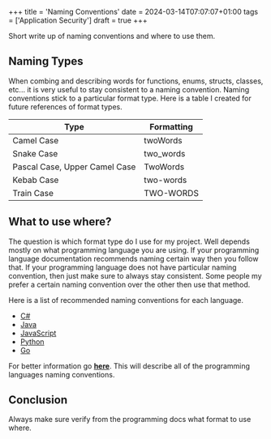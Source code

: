 +++
title = 'Naming Conventions'
date = 2024-03-14T07:07:07+01:00
tags = ['Application Security']
draft = true
+++

Short write up of naming conventions and where to use them.

## Naming Types

When combing and describing words for functions, enums, structs, classes, etc... it is very useful to stay consistent to a naming convention. Naming conventions stick to a particular format type. Here is a table I created for future references of format types.  

| Type                              | Formatting      |
| -----------                       | -----------     |
| Camel Case                        | twoWords        |
| Snake Case                        | two_words       |
| Pascal Case, Upper Camel Case     | TwoWords        |
| Kebab Case                        | two-words       |
| Train Case                        | TWO-WORDS       |

## What to use where?

The question is which format type do I use for my project. Well depends mostly on what programming language you are using. If your programming language documentation recommends naming certain way then you follow that. If your programming language does not have particular naming convention, then just make sure to always stay consistent. Some people my prefer a certain naming convention over the other then use that method. 

Here is a list of recommended naming conventions for each language. 

- [C#](https://learn.microsoft.com/en-us/dotnet/standard/design-guidelines/naming-guidelines)
- [Java](https://www.oracle.com/java/technologies/javase/codeconventions-namingconventions.html)
- [JavaScript](https://developer.mozilla.org/en-US/docs/MDN/Writing_guidelines/Writing_style_guide/Code_style_guide/JavaScript)
- [Python](https://peps.python.org/pep-0008/#naming-conventions)
- [Go](https://go.dev/doc/effective_go)

For better information go **[here](https://en.wikipedia.org/wiki/Naming_convention_(programming)#:~:text=Letter%20case%2Dseparated%20words,-See%20also%3A%20Letter&text=Another%20approach%20is%20to%20indicate,%2C%20C%23%2C%20and%20Visual%20Basic.)**. This will describe all of the programming languages naming conventions. 

## Conclusion

Always make sure verify from the programming docs what format to use where. 
